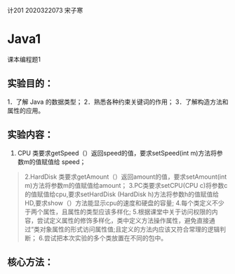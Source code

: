 计201 2020322073 宋子寒
# Java1
课本编程题1

## 实验目的：
1．了解 Java 的数据类型；
2．熟悉各种约束关键词的作用；
3．了解构造方法和属性的应用。
## 实验内容：
1. CPU 类要求getSpeed（）返回speed的值，要求setSpeed(int m)方法将参数m的值赋值给 speed；
> 2.HardDisk 类要求getAmount（）返回amount的值，要求setAmount(int m)方法将参数m的值赋值给amount；
> 3.PC类要求setCPU(CPU c)将参数c的值赋值给cpu,要求setHardDisk (HardDisk h)方法将参数h的值赋值给HD,要求show（）方法能显示cpu的速度和硬盘的容量;
> 4.每个类定义不少于两个属性，且属性的类型应该多样化;
> 5.根据课堂中关于访问权限的内容，尝试定义属性的修饰多样化，类中定义方法操作属性，避免直接通过“类对象属性的形式访问属性值;且定义的方法内应该又符合常理的逻辑判断；
> 6.尝试把本次实验的多个类放置在不同的包中。
## 核心方法：


